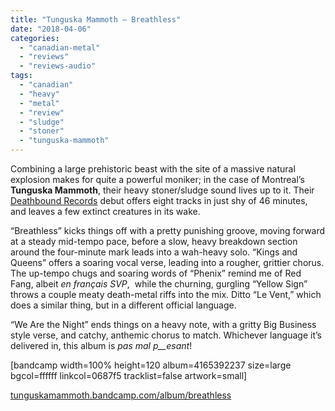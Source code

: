 ```yaml
---
title: "Tunguska Mammoth – Breathless"
date: "2018-04-06"
categories: 
  - "canadian-metal"
  - "reviews"
  - "reviews-audio"
tags: 
  - "canadian"
  - "heavy"
  - "metal"
  - "review"
  - "sludge"
  - "stoner"
  - "tunguska-mammoth"
---
```


Combining a large prehistoric beast with the site of a massive natural explosion makes for quite a powerful moniker; in the case of Montreal’s **Tunguska Mammoth**, their heavy stoner/sludge sound lives up to it. Their [Deathbound Records](https://deathboundrecords.com/) debut offers eight tracks in just shy of 46 minutes, and leaves a few extinct creatures in its wake.

“Breathless” kicks things off with a pretty punishing groove, moving forward at a steady mid-tempo pace, before a slow, heavy breakdown section around the four-minute mark leads into a wah-heavy solo. “Kings and Queens” offers a soaring vocal verse, leading into a rougher, grittier chorus. The up-tempo chugs and soaring words of “Phenix” remind me of Red Fang, albeit _en français SVP_,  while the churning, gurgling “Yellow Sign” throws a couple meaty death-metal riffs into the mix. Ditto “Le Vent,” which does a similar thing, but in a different official language.

“We Are the Night” ends things on a heavy note, with a gritty Big Business style verse, and catchy, anthemic chorus to match. Whichever language it’s delivered in, this album is _pas mal p__esant_!

\[bandcamp width=100% height=120 album=4165392237 size=large bgcol=ffffff linkcol=0687f5 tracklist=false artwork=small\]

[tunguskamammoth.bandcamp.com/album/breathless](https://tunguskamammoth.bandcamp.com/album/breathless)
